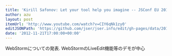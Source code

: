```yaml
---
title: 'Kirill Safonov: Let your tool help you imagine -- JSConf EU 2012 - YouTube'
author: azu
layout: post
itemUrl: 'http://www.youtube.com/watch?v=CIY6qNk1zy0'
editJSONPath: 'https://github.com/jser/jser.info/edit/gh-pages/data/2012/11/index.json'
date: '2012-11-21T17:00:00+00:00'
---
```

WebStormについての発表.
WebStormのLiveEdit機能等のデモが中心
